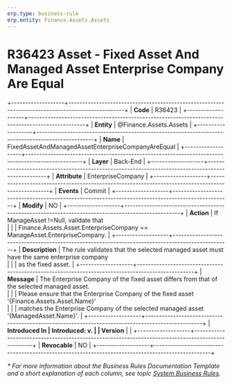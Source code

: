 ```yaml
---
erp.type: business-rule
erp.entity: Finance.Assets.Assets
---
```


# R36423 Asset - Fixed Asset And Managed Asset Enterprise Company Are Equal
+-------------------+--------------------------------------------------------------------------------------------------+
| **Code**          | R36423                                                                                           |
+-------------------+--------------------------------------------------------------------------------------------------+
| **Entity**        | @Finance.Assets.Assets                                                                           |
+-------------------+--------------------------------------------------------------------------------------------------+
| **Name**          | FixedAssetAndManagedAssetEnterpriseCompanyAreEqual                                               |
+-------------------+--------------------------------------------------------------------------------------------------+
| **Layer**         | Back-End                                                                                         |
+-------------------+--------------------------------------------------------------------------------------------------+
| **Attribute**     | EnterpriseCompany                                                                                |
+-------------------+--------------------------------------------------------------------------------------------------+
| **Events**        | Commit                                                                                           |
+-------------------+--------------------------------------------------------------------------------------------------+
| **Modify**        | NO                                                                                               |
+-------------------+--------------------------------------------------------------------------------------------------+
| **Action**        | If ManageAsset !=Null, validate that <br/>                                                      |
|                   | Finance.Assets.Asset.EnterpriseCompany == ManageAsset.EnterpriseCompany.                         |
+-------------------+--------------------------------------------------------------------------------------------------+
| **Description**   | The rule validates that the selected managed asset must have the same enterprise company <br/>   |
|                   | as the fixed asset.                                                                              |
+-------------------+--------------------------------------------------------------------------------------------------+
| **Message**       | The Enterprise Company of the fixed asset differs from that of the selected managed asset. <br/> |
|                   | Please ensure that the Enterprise Company of the fixed asset '{Finance.Assets.Asset.Name}' <br/> |
|                   | matches the Enterprise Company of the selected managed asset '{ManagedAsset.Name}'.              |
+-------------------+--------------------------------------------------------------------------------------------------+
| **Introduced In   | Introduced: v.                                                                                   |
| Version**         |                                                                                                  |
+-------------------+--------------------------------------------------------------------------------------------------+
| **Revocable**     | NO                                                                                               |
+-------------------+--------------------------------------------------------------------------------------------------+

*\* For more information about the Business Rules Documentation Template and a short explanation of each column, see
topic [System Business Rules](../templates/template-description-system-business-rules.md).*

